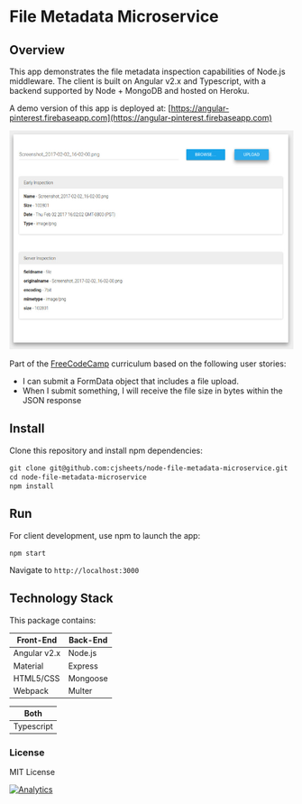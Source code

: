 # File Metadata Microservice

## Overview

This app demonstrates the file metadata inspection capabilities of Node.js middleware. The client is built on Angular v2.x
and Typescript, with a backend supported by Node + MongoDB and hosted on Heroku.

A demo version of this app is deployed at: [https://angular-pinterest.firebaseapp.com](https://angular-pinterest.firebaseapp.com)

![](client/assets/img/app-screenshot.jpg?raw=true)

Part of the [FreeCodeCamp](https://www.freecodecamp.com/cjsheets) curriculum based on the following user stories:

* I can submit a FormData object that includes a file upload.
* When I submit something, I will receive the file size in bytes within the JSON response

## Install

Clone this repository and install npm dependencies:

```
git clone git@github.com:cjsheets/node-file-metadata-microservice.git
cd node-file-metadata-microservice
npm install
```

## Run

For client development, use npm to launch the app:

```
npm start
```

Navigate to `http://localhost:3000`



## Technology Stack

This package contains:

| Front-End | Back-End |
| ------- | ------- |
| Angular v2.x | Node.js |
| Material | Express |
| HTML5/CSS | Mongoose |
| Webpack | Multer |

| Both | 
| ------- |
| Typescript |


### License

MIT License

[![Analytics](https://cjs-beacon.appspot.com/UA-10006093-3/github/cjsheets/node-file-metadata-microservice?pixel)](https://github.com/cjsheets/node-file-metadata-microservice)
